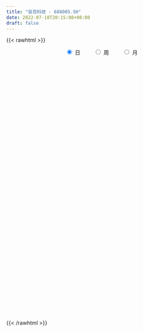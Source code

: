 ```yaml
---
title: "容百科技 - 688005.SH"
date: 2022-07-18T20:15:08+08:00
draft: false
---
```

{{< rawhtml >}}
    <div style="text-align: center">
        <label style="padding: 1rem;"><input style="margin-right: .5rem" type="radio" name="period" value="D" checked onclick="period_change(this)">日</label>
        <label style="padding: 1rem;"><input style="margin-right: .5rem" type="radio" name="period" value="W" onclick="period_change(this)">周</label>
        <label style="padding: 1rem;"><input style="margin-right: .5rem" type="radio" name="period" value="M" onclick="period_change(this)">月</label>
    </div>
    <div id="chart" style="height: 700px;"></div> 
    <script type="text/javascript">
        const D_v = [15739.43,16838.08,18606.35,16235.41,27121.2,44092.83,73889.24,42341.16,50158.06,42809.49,52655.52,38180.97,35547.07,46684.81,46252.32,27975.68,28385.02,48853.86,41912.17,57161.11,25658.42,26165.92,63314.55,44556.92,35508.05,81990.38,43742.93,43364.46,35430.49,31260.93,22491.59,25997.63,32282.91,30504.75,20816.64,25608.16,23365.7,32847.04,38265.57,15812.02,17871.42,21449.77,32710.1,20506.0,20867.39,30990.87,26785.38,19955.23,24991.2,17038.24,25379.66,17734.44,23171.34,18328.5,16002.92,66752.58,45701.11,28360.14,92336.16,86043.28,84493.26,53678.03,64971.19,68543.18,30798.56,42835.22,42227.67,84213.24,221133.97,255067.33,114814.44,143606.06,81894.24,119771.88,77581.92,69685.15,55099.87,52960.9,53563.48,51217.99,53591.82,70702.41,90466.11,87625.96,70659.65,45955.52,89492.67,98628.45,125304.65,134295.77,71877.06,40450.06,45863.5,50514.99,58265.29,55781.79,67227.33,54522.59,49347.94,33850.43,41705.49,38995.11,80285.82,63898.38,31011.58,33352.36,37068.23,18676.66,44599.4,68461.39,118993.83,132863.49,90277.41,106043.4,89115.64,56691.36,59062.84,167010.29,178764.72,132788.44,143396.75,132012.01,123593.8,160159.58,111546.3,135578.04,110056.49,89002.25,114733.2,122769.66,114618.67,135813.66,119073.09,106321.08,105138.99,76820.87,89578.36,97758.54,143776.99,163027.04,212161.41,126500.15,107354.92,112544.11,71596.61,82763.53,57976.39,54005.24,83973.16,97453.83,77160.07,62892.71,58771.06,47667.8,51926.74,78820.92,88024.65,52859.0,44785.11,58102.48,45183.07,25320.3,48783.5,47951.99,29956.61,31211.5,39497.08,34992.63,76627.58,100389.78,62086.88,54498.39,71445.53,49497.22,46292.11,46516.72,44861.12,46842.0,32699.81,39319.82,40230.51,52723.59,80238.36,52071.25,46058.54,33788.59,52804.04,45428.8,44865.84,41734.03,25403.14,28964.36,54932.94,33456.19,50656.71,37308.39,45464.74,71589.45,59698.15,42716.52,38887.36,35185.03,69580.07,43530.36,58318.44,29395.96,80128.29,61813.66,37910.71,51088.49,37851.64,26650.16,26469.86,60697.76,65782.37,32969.53,62649.2,61848.87,38155.38,59833.48,35577.66,36905.8,49181.04,89055.05,170876.12,94198.58,73809.68,92777.24,110776.14,124776.03,102895.44,64523.72,98419.2,100200.96,82163.05,139927.32,113173.33,112113.01,88268.09,99020.29,92512.28,75780.25,72505.44,92073.03,72929.5,97690.33,64200.23,72475.4,83959.96,109934.33,121529.95,132117.86,89989.35,101771.41,75245.81,126347.02,88583.15,84451.1,85221.15,74627.87,113892.71,120500.06,70457.19,116879.12,126728.85,129677.89,97647.38,117465.31,101859.9,64796.09,120566.63,96358.88,93324.76,77135.67,88087.43,79326.55,79962.55,64502.0,75589.76,59220.17,101682.69,92669.49,63837.33,69478.72,83695.45,66518.47,88103.45,56454.21,101844.98,60473.33,93185.6,112268.02,101720.62,102587.29,114948.09,65578.29,81286.26,60474.3,58922.35,79924.72,64951.22,113084.64,130825.24,89266.34,65821.06,78603.69,63054.02,56193.67,53971.75,46429.72,62056.52,39392.77,49265.96,67405.74,61747.28,57080.92,51132.64,60117.94,71014.82,47420.64,82625.12,96364.09,95308.71,80844.62,89120.19,98660.55,82158.22,120097.78,76701.92,109397.94,121841.81,106930.49,70215.21,97090.76,53353.13,59439.85,73644.42,57416.94,46733.48,69184.89,88365.41,132571.89,81899.94,69810.8,57278.07,65903.6,109276.99,59682.56,54792.49,40670.12,39707.36,54660.0,71458.7,52852.04,62251.3,77455.22,61871.78,52998.73,61186.32,43213.34,67540.68,55050.42,53617.06,37481.98,41133.51,108585.01,78660.85,47450.02,36372.6,40227.29,95998.73,143754.41,93154.09,96606.38,89728.48,155372.85,75865.08,121814.93,89631.54,121527.36,85249.76,62380.04,81311.22,55544.12,52943.77,78108.1,56255.61,52639.35,64476.13,85310.93,86355.81,86381.69,55282.82,75797.07,56571.47,51676.87,101568.16,56064.14,57968.14,46384.53,45853.11,40211.51,81793.79,74257.32,69788.81,88231.88,61973.43,39880.97,71154.31,51733.9,70951.98,270282.54,172076.84,146381.09,77250.07,57859.11,109519.15,108511.8,89551.71,65630.52,66265.0,45573.05,44232.0,47125.8,76132.12,38641.97,41649.65,84241.63,80292.78,50662.75,60707.55,51889.04,100227.36,105840.24,70397.42,74131.14,63845.73,65305.33,59286.47,38280.7,45961.41,42498.49,43865.33,65681.65,60589.66,106242.46,66353.51,78154.14,88747.35,60713.06,45895.71,73617.62,90005.71,68538.22,67436.22,81116.5,88937.99,55489.76,64318.56,69985.04,53747.64,65725.41,54248.91,49497.44,55781.78,73359.61,88916.67,80493.42,139008.61,129386.06,84209.87,79855.99,66300.59,126437.37,98970.7,69286.97,88593.01,110267.27,181674.9,99247.11,123616.39,82716.88,92636.32,95873.0,94329.35,58195.76,92356.11,66528.09,52277.69,68253.12,106405.53,66246.03,89096.14,51975.68,88705.61,60079.93,90088.58,90445.72,82305.87,112360.64]
const D_histogram = [0.0,0.0,0.0204216524,0.0301899368,0.0831159722,0.2399006214,0.5812896495,0.7779333029,0.9260169213,0.8187251557,0.729987817,0.5524833863,0.2935639545,-0.1426034372,-0.5671212231,-0.784654002,-0.8350100631,-0.9043135959,-1.007240513,-1.183539216,-1.2771002135,-1.2561042375,-1.0817718181,-0.9545741039,-0.7988704462,-0.4899660572,-0.3056078422,-0.1004287245,0.0434559368,0.0819302764,0.1229694512,0.0776689319,0.1412705827,0.1520494146,0.1479536306,0.1727028154,0.1844843245,0.1258349052,0.1445292955,0.1357252183,0.1213249928,0.0892175067,0.0155824037,0.0065351759,0.0148172171,0.0705072236,0.1375153227,0.1682243309,0.1582341219,0.1675698524,0.1230533703,0.0870416569,0.004443138,-0.0660210188,-0.0816392585,0.0727789371,0.1685204884,0.1991072741,0.3112435439,0.4315296266,0.4864552282,0.475366297,0.5085524258,0.3949210231,0.2843067832,0.0933040314,0.046786564,0.0969906201,0.5042698556,0.8939627256,1.0899846001,1.2999141408,1.2895275894,1.1003659675,0.9271751875,0.8137181837,0.5516174907,0.3753964192,0.1733168499,0.034151073,-0.0845293372,-0.0888675146,-0.1053475504,-0.2757526522,-0.4756376928,-0.5688423677,-0.5290108022,-0.3517938215,-0.3566924137,-0.3074654731,-0.3768031652,-0.454696308,-0.4173222378,-0.3629539745,-0.3771762822,-0.4953259236,-0.6572527709,-0.7453725785,-0.7209247188,-0.6957595202,-0.6086131747,-0.531748168,-0.3511874693,-0.1998128523,-0.1010148183,0.0122107934,0.0398094741,0.0517683026,0.0346723602,0.1654703717,0.401515136,0.5428187315,0.6843807367,0.8356310741,0.8746304771,0.9158164927,0.9062634169,1.2366766252,1.7376984894,1.995064921,1.8168308129,1.5552061754,1.1557576404,1.0698589329,0.9553608268,0.5236279881,0.3337793107,0.1636933334,0.3476655365,0.1693972232,-0.2320628122,-0.5201828588,-0.945612442,-1.165890184,-1.0851102973,-1.0969161183,-1.2523404455,-0.9934695915,-0.6266315242,0.2419053227,1.1280123386,1.4228106884,1.7903314179,1.8999270106,1.7005766472,1.7436521384,1.2980956562,0.8334301385,0.5738903007,0.8228065037,0.7787940049,0.4285435584,-0.227093142,-0.5280733924,-0.7403900693,-0.8256043954,-1.125385832,-1.2580233288,-1.4522146281,-1.672773292,-1.8932075174,-1.9572943577,-1.7751662177,-1.5176071065,-1.4768063666,-1.2145359122,-1.1888318693,-1.177938366,-1.4269320664,-1.3004846132,-1.2238183327,-0.9938741688,-0.6170204292,-0.5487034013,-0.5395320918,-0.4045863791,-0.3494838666,-0.5003181155,-0.485279096,-0.5471984116,-0.5386270139,-0.450633551,0.0192353575,0.2449322485,0.3741202721,0.4154099861,0.4782675439,0.5828052513,0.4935079015,0.3022292192,0.1106139308,-0.0324908823,-0.33034377,-0.4241961115,-0.266235461,-0.1157466892,0.1270947626,0.5181858756,0.7845940833,0.8543532158,0.879491701,0.9135456167,0.9703800629,0.9303645342,1.0236282068,0.9589957829,1.2024798796,1.287899997,1.1526018079,0.8878944386,0.5520140791,0.3186993307,0.1547933183,0.4217076988,0.7088497023,0.7609819749,0.9274670674,0.9722664648,0.9202767596,0.9358847371,0.8313662063,0.6621588327,0.4533849156,1.242508698,2.7469134187,3.3573102444,3.4091917234,3.3928015531,3.8998289757,3.5137244969,2.9559400311,2.3066709071,1.8139105876,0.9431662179,0.0742870117,-1.3236797052,-1.831440499,-1.4045538452,-1.3159595928,-0.8705154683,-0.5935522203,-0.6919025758,-0.6766968747,-0.4427905895,-0.0320054286,-0.144466678,-0.176612685,0.234871308,0.38985216,-0.4411790121,0.4824145209,1.0675846423,1.2192665912,1.8141230157,1.8926424829,0.7960707742,0.0314307011,-1.2018213589,-2.0902339377,-2.2510463329,-2.237728171,-2.042581374,-2.0983358198,-2.5863572827,-3.2902250789,-3.0326308974,-2.4738401151,-2.6676174984,-2.2376951626,-2.2128625038,-1.0565379928,-0.4151734051,0.0966636815,-0.0913259656,-0.6747053881,-0.5605571891,-0.0751833617,0.1389622791,-0.3172785491,-0.850614446,-1.568300893,-1.4892267977,-1.664558009,-1.5121952794,-0.7607586211,-0.4239019152,-0.5735484326,-0.6552131109,-0.9967330451,-1.2499304809,-1.7271229969,-2.2040786952,-2.7376516364,-2.2935377685,-1.3982722396,-1.0151118461,-0.4122967275,0.1367123474,0.4850591247,1.0571342967,1.1537460961,0.4117750011,-0.1286160045,0.0271346051,-0.1171728011,-0.0154168709,-0.2057123414,-0.46586907,-0.8010625444,-0.7822607882,-0.9370920604,-0.9543754613,-1.0757328035,-0.6536220709,-0.1023288977,0.3289591634,0.7605891268,1.0787283661,1.4712473661,1.4748324626,0.950932401,0.4995117707,0.0535042604,0.1351167533,0.351392031,0.6922634167,0.7656741174,1.1112994992,1.2418556025,1.7423064122,2.2376252998,2.601659314,2.4537895518,1.9323441234,1.4236795328,1.1672550252,0.4594038087,-0.3319600477,-0.6790450374,-0.9640475471,-0.7130915671,0.2292141305,0.9722695198,1.0904214829,0.831829608,1.0316109027,1.6322264786,1.6345583911,1.4067451187,1.1436111268,0.8893096656,0.2593696171,-0.571667548,-0.8776133964,-1.1937826522,-1.4185690281,-1.5244746118,-1.5468416862,-1.7450848304,-1.8356157056,-2.0322236183,-2.1923118266,-2.2095458827,-2.0317467284,-2.0439954395,-2.478939187,-2.3603068425,-2.0078621031,-1.7971836505,-1.55275967,-0.7182706678,0.2084642709,0.6927701831,1.312506777,1.1915869356,1.7077247573,1.6113314399,2.1292279267,2.3351673743,2.6957735787,2.5756131548,2.2764379248,1.6923977847,1.0599534853,0.589367013,0.5249914223,0.2821625885,0.2918426066,0.2339794935,0.1643614199,0.1512772269,-0.0813021766,-0.3427147526,-0.7723641798,-1.309343141,-1.3738338119,-0.6117230034,-0.0452621521,0.4564076435,0.7490920185,0.651869104,0.4408678495,1.0224890849,1.3029169466,1.5606874053,1.775061411,1.7108264409,1.411444142,0.8163326884,0.1226359657,-0.9432967921,-3.0243524202,-3.7334881794,-3.1324437116,-2.6146175153,-2.5160287199,-1.8768172438,-0.7971586099,-0.0035672616,0.7465425202,1.0244095708,1.1546706892,1.1778496246,1.0125873851,0.3060764186,-0.2566162553,-0.5203947907,0.1055102959,-0.1811734066,-0.2822092879,-0.7574464561,-1.2440282455,-1.976135645,-2.2487215333,-2.4142610111,-2.6714712996,-2.9155127333,-3.1439874417,-2.6166792321,-2.19127668,-2.1750753535,-2.2242595365,-2.2040317977,-2.4803121562,-2.6587348883,-2.1694577798,-1.6448677587,-0.9432057188,-0.5704330602,-0.5133023798,-0.4133278185,-0.0674364933,0.5805381277,0.9186072262,1.248110592,1.4832042381,1.8846499504,2.0408282367,2.2084903498,2.2718865562,2.1765519965,1.6588474816,1.379038394,1.0499023847,0.7423625517,0.6695577662,0.83360105,0.895004157,1.4477729068,2.1262717937,2.3492129403,2.3008487015,2.0108036599,1.9883324338,1.963653356,1.7104085942,1.5255824258,1.7727574714,2.6770323468,3.1719330882,2.8346229191,2.5689378453,2.5942584013,2.8885474291,2.7205894704,2.6133141837,1.7989887594,1.3516415874,1.0244912537,0.9342733345,1.2287326867,1.2623258324,1.4494160151,1.2007664712,0.2757630771,-0.6219764852,-1.2639723663,-1.1596676434,-0.895469302,-0.3073743168]
const D_fast = [0.0,0.0,0.0255270655,0.0428428341,0.1165478626,0.3333076671,0.8200191075,1.2111460867,1.5907339354,1.6881234587,1.7818830743,1.7424994902,1.5569710469,1.085152796,0.5188547043,0.1051584249,-0.153950152,-0.4493320838,-0.8040691291,-1.2762526361,-1.689088687,-1.9821187703,-2.0782293055,-2.1896751173,-2.2336890711,-2.0472761965,-1.939319942,-1.7592480054,-1.6044993599,-1.5455424512,-1.4737609136,-1.4996441999,-1.4007249034,-1.3519337179,-1.3190410942,-1.2511162056,-1.1932136154,-1.2204043083,-1.1655775941,-1.1404503669,-1.1245193441,-1.1343224535,-1.2040619556,-1.2114753895,-1.199489044,-1.1261722315,-1.0247853017,-0.9520202108,-0.9224518894,-0.8712236957,-0.8849768353,-0.8992281345,-0.9807158688,-1.0676852804,-1.1037133347,-0.9311004048,-0.7932287314,-0.7128651271,-0.5229179713,-0.2947494821,-0.1182100733,-0.0104574303,0.1498668049,0.134965658,0.0954281138,-0.0722486301,-0.1070694564,-0.0326177454,0.5007289541,1.1139125055,1.58243053,2.1173386059,2.4293339519,2.5152638218,2.5738668387,2.6638393809,2.5396430605,2.4572710938,2.298520737,2.1678927283,2.0280799838,2.0015249278,1.9587080043,1.7193647395,1.4005702757,1.1651550089,1.0727338739,1.1620023991,1.0679307035,1.0402912759,0.8767527924,0.6851855727,0.6182290835,0.5818588531,0.4733424748,0.2313613525,-0.0948786875,-0.3693416398,-0.5251249598,-0.6738996411,-0.7389065893,-0.7949786246,-0.7022147933,-0.6007933894,-0.5272490599,-0.4109707498,-0.3734197006,-0.3485187965,-0.3569466489,-0.1847810444,0.1516425038,0.4286507823,0.7413079716,1.1014660775,1.3591230998,1.6292632386,1.846276017,2.4858583817,3.4213048682,4.17743753,4.4534111251,4.5805880316,4.4700789066,4.6516449323,4.7759870329,4.4751611912,4.3687573415,4.2395946975,4.5104832848,4.3745642772,3.9150885388,3.4969227775,2.8350900838,2.3233397958,2.1328421081,1.8468072576,1.378297819,1.3888012752,1.5989814614,2.527994639,3.6961047396,4.3466057615,5.1617093455,5.7462866908,5.9720804891,6.451069015,6.3300364468,6.0737284637,5.9576612011,6.41227903,6.5629650324,6.3198504756,5.6074404897,5.1744418912,4.777027697,4.4854122719,3.9042843774,3.4571410484,2.899896092,2.2611441052,1.5674080004,1.0139975707,0.7523341563,0.6304914908,0.302090639,0.2607271154,-0.010776809,-0.2943678972,-0.9000946142,-1.0987683143,-1.328056617,-1.3465809953,-1.123982363,-1.1928411854,-1.3185528988,-1.2847537809,-1.3170222351,-1.5929360128,-1.6992167673,-1.8979356858,-2.0240210416,-2.0486859665,-1.5740082186,-1.2870782655,-1.0643601739,-0.9192179633,-0.7367935196,-0.4865544994,-0.4524748738,-0.5681962513,-0.7321580569,-0.8833855907,-1.2638244209,-1.4637257902,-1.372324005,-1.2507719054,-0.976156763,-0.4555191811,0.0070375474,0.2903849838,0.5353963943,0.7978367142,1.0972661761,1.289841781,1.6390125053,1.8141290271,2.3582330937,2.7656282104,2.9184804732,2.8757467136,2.6778698738,2.5242299581,2.3990222753,2.7713635805,3.2357180096,3.4780957759,3.8764476352,4.1643136488,4.3423931336,4.5919722953,4.6952953161,4.6916276507,4.5961999624,5.6959509194,7.8870839948,9.3368083816,10.2409877914,11.0727980094,12.5547826758,13.0471093213,13.2283098633,13.1557084661,13.1164257935,12.4814729782,11.631165525,9.9022788818,8.9366579633,9.0124061557,8.7720105099,8.9998257673,9.1284009602,8.8570749608,8.7031064432,8.8263150811,9.2290988848,9.0805209659,9.0042217876,9.4744236077,9.7268674997,8.7855415746,9.8297387378,10.6818050197,11.1383036164,12.1866907948,12.7383708828,11.8408168676,11.0840344698,9.5503270701,8.1393560069,7.4157820285,6.8696681476,6.5541696011,5.9738312003,4.8392204168,3.3127963508,2.812232808,2.7525635615,1.8918818036,1.7623803488,1.2339973816,2.1261873945,2.6637586308,3.1997616378,2.9889404993,2.2368847298,2.2108936315,2.6774716184,2.9263578291,2.3907973636,1.6448078552,0.535046185,0.2418135808,-0.3496571327,-0.575343223,-0.01409622,0.2167850071,-0.0762486185,-0.3217165745,-0.9124197699,-1.478099826,-2.3870730912,-3.4150484633,-4.6330343136,-4.7623048879,-4.2166074189,-4.0872249868,-3.5874840502,-3.0042968884,-2.5346853299,-1.6983265837,-1.3132782603,-1.952305605,-2.5248506118,-2.3623163509,-2.5359169573,-2.4380152449,-2.6797388007,-3.0563627968,-3.5918219073,-3.7685853481,-4.1576896354,-4.4135669017,-4.8038574447,-4.5451522298,-4.0194412811,-3.5059134291,-2.8841361841,-2.2963148533,-1.5359840117,-1.1636907995,-1.4498577609,-1.7764004485,-2.2090318938,-2.0936402125,-1.789516927,-1.2755796871,-1.0107504571,-0.3873002005,0.0537198034,0.9897472161,2.0444724288,3.0589212714,3.5244988971,3.4861394996,3.3333947922,3.3687840409,2.7757837766,1.9014299083,1.3845836592,0.8585692628,0.9312523509,1.9308615812,2.9169843505,3.3077416842,3.2571072114,3.7147912317,4.7234634273,5.1344349375,5.2583079448,5.2810767346,5.2491026898,4.6840050457,3.7100509935,3.184701796,2.5700868772,1.9906582442,1.5036340076,1.0945565116,0.4600421599,-0.0893926417,-0.794056459,-1.502222624,-2.0718431508,-2.4019806785,-2.9252282495,-3.9799067938,-4.4513511599,-4.6008719463,-4.8394894063,-4.9832553433,-4.328334008,-3.3494830016,-2.6919845436,-1.7441212555,-1.567144363,-0.6240753519,-0.3176358094,0.7325676591,1.5222989503,2.5568485494,3.0805914142,3.3505256654,3.1895849714,2.8221290434,2.4988843244,2.5657565893,2.3934684026,2.4761090723,2.4767408326,2.448213114,2.4729482277,2.22004328,1.8729520159,1.2502115437,0.3858967973,-0.0220523266,0.5871277311,1.1422730443,1.7580447508,2.2380021305,2.303746492,2.2029621998,3.0402057065,3.6463628048,4.2943051149,4.9524444733,5.3159161134,5.36939485,4.9783665685,4.3153288372,3.0135718814,0.1764281482,-1.4660796558,-1.6481461159,-1.7839742984,-2.314392683,-2.1443855179,-1.2640165364,-0.4713170035,0.4654284083,0.9993978517,1.4183266423,1.7359679838,1.8238525906,1.1938607287,0.5670139911,0.173136758,0.8254194186,0.4934423644,0.3218541611,-0.3427446211,-1.1403334719,-2.3664747826,-3.2012410542,-3.9703457849,-4.8954238983,-5.8683435153,-6.8828150841,-7.0096766825,-7.1320933004,-7.6596608123,-8.2649098794,-8.79569009,-9.6920484876,-10.5351549417,-10.5882422782,-10.4748691968,-10.0090085866,-9.778844193,-9.8500391075,-9.8533965009,-9.5243642991,-8.7312551461,-8.1635342411,-7.5220032273,-6.9161085216,-6.0435003217,-5.3771149763,-4.6573302757,-4.0259624302,-3.5771589909,-3.6801516353,-3.6152011244,-3.6818615376,-3.8038107326,-3.7092260765,-3.3367825303,-3.051628384,-2.1369164075,-0.9268495722,-0.1166051905,0.410242746,0.6228986195,1.0975105018,1.5637447629,1.7381021497,1.9346715878,2.6250360012,4.1985689633,5.4864529767,5.8577985374,6.2343479249,6.9082330813,7.9246589664,8.4368483753,8.9829016344,8.6183234,8.5088866249,8.4378591045,8.581209519,9.1828520429,9.5320266467,10.0814708331,10.133012907,9.2769502822,8.2237165986,7.265727626,7.080115438,7.1204464539,7.63169786]
const D_slow = [0.0,0.0,0.0051054131,0.0126528973,0.0334318904,0.0934070457,0.2387294581,0.4332127838,0.6647170141,0.869398303,1.0518952573,1.1900161039,1.2634070925,1.2277562332,1.0859759274,0.8898124269,0.6810599111,0.4549815121,0.2031713839,-0.0927134201,-0.4119884735,-0.7260145329,-0.9964574874,-1.2351010134,-1.4348186249,-1.5573101392,-1.6337120998,-1.6588192809,-1.6479552967,-1.6274727276,-1.5967303648,-1.5773131318,-1.5419954861,-1.5039831325,-1.4669947248,-1.423819021,-1.3776979399,-1.3462392136,-1.3101068897,-1.2761755851,-1.2458443369,-1.2235399602,-1.2196443593,-1.2180105653,-1.2143062611,-1.1966794552,-1.1623006245,-1.1202445417,-1.0806860113,-1.0387935482,-1.0080302056,-0.9862697914,-0.9851590069,-1.0016642616,-1.0220740762,-1.0038793419,-0.9617492198,-0.9119724013,-0.8341615153,-0.7262791087,-0.6046653016,-0.4858237273,-0.3586856209,-0.2599553651,-0.1888786693,-0.1655526615,-0.1538560205,-0.1296083654,-0.0035409015,0.2199497799,0.4924459299,0.8174244651,1.1398063625,1.4148978543,1.6466916512,1.8501211971,1.9880255698,2.0818746746,2.1252038871,2.1337416553,2.112609321,2.0903924424,2.0640555548,1.9951173917,1.8762079685,1.7339973766,1.6017446761,1.5137962207,1.4246231172,1.347756749,1.2535559577,1.1398818807,1.0355513212,0.9448128276,0.850518757,0.7266872761,0.5623740834,0.3760309388,0.1957997591,0.021859879,-0.1302934146,-0.2632304566,-0.351027324,-0.4009805371,-0.4262342416,-0.4231815433,-0.4132291747,-0.4002870991,-0.391619009,-0.3502514161,-0.2498726321,-0.1141679492,0.0569272349,0.2658350035,0.4844926227,0.7134467459,0.9400126001,1.2491817564,1.6836063788,2.182372609,2.6365803122,3.0253818561,3.3143212662,3.5817859994,3.8206262061,3.9515332031,4.0349780308,4.0759013642,4.1628177483,4.2051670541,4.147151351,4.0171056363,3.7807025258,3.4892299798,3.2179524055,2.9437233759,2.6306382645,2.3822708667,2.2256129856,2.2860893163,2.5680924009,2.923795073,3.3713779275,3.8463596802,4.271503842,4.7074168766,5.0319407906,5.2402983252,5.3837709004,5.5894725263,5.7841710276,5.8913069172,5.8345336317,5.7025152836,5.5174177662,5.3110166674,5.0296702094,4.7151643772,4.3521107202,3.9339173972,3.4606155178,2.9712919284,2.527500374,2.1480985973,1.7788970057,1.4752630276,1.1780550603,0.8835704688,0.5268374522,0.2017162989,-0.1042382843,-0.3527068265,-0.5069619338,-0.6441377841,-0.7790208071,-0.8801674018,-0.9675383685,-1.0926178974,-1.2139376713,-1.3507372742,-1.4853940277,-1.5980524155,-1.5932435761,-1.532010514,-1.438480446,-1.3346279494,-1.2150610635,-1.0693597507,-0.9459827753,-0.8704254705,-0.8427719878,-0.8508947084,-0.9334806509,-1.0395296787,-1.106088544,-1.1350252163,-1.1032515256,-0.9737050567,-0.7775565359,-0.5639682319,-0.3440953067,-0.1157089025,0.1268861132,0.3594772468,0.6153842985,0.8551332442,1.1557532141,1.4777282134,1.7658786653,1.987852275,2.1258557948,2.2055306274,2.244228957,2.3496558817,2.5268683073,2.717113801,2.9489805679,3.1920471841,3.422116374,3.6560875582,3.8639291098,4.029468818,4.1428150469,4.4534422214,5.1401705761,5.9794981372,6.831796068,7.6799964563,8.6549537002,9.5333848244,10.2723698322,10.849037559,11.3025152059,11.5383067603,11.5568785133,11.225958587,10.7680984622,10.4169600009,10.0879701027,9.8703412356,9.7219531805,9.5489775366,9.3798033179,9.2691056706,9.2611043134,9.2249876439,9.1808344726,9.2395522997,9.3370153397,9.2267205866,9.3473242169,9.6142203774,9.9190370252,10.3725677792,10.8457283999,11.0447460934,11.0526037687,10.752148429,10.2295899446,9.6668283613,9.1073963186,8.5967509751,8.0721670202,7.4255776995,6.6030214297,5.8448637054,5.2264036766,4.559499302,4.0000755114,3.4468598854,3.1827253872,3.0789320359,3.1030979563,3.0802664649,2.9115901179,2.7714508206,2.7526549802,2.78739555,2.7080759127,2.4954223012,2.1033470779,1.7310403785,1.3149008763,0.9368520564,0.7466624011,0.6406869223,0.4972998142,0.3334965364,0.0843132752,-0.2281693451,-0.6599500943,-1.2109697681,-1.8953826772,-2.4687671193,-2.8183351792,-3.0721131408,-3.1751873226,-3.1410092358,-3.0197444546,-2.7554608804,-2.4670243564,-2.3640806061,-2.3962346073,-2.389450956,-2.4187441562,-2.422598374,-2.4740264593,-2.5904937268,-2.7907593629,-2.9863245599,-3.220597575,-3.4591914404,-3.7281246412,-3.891530159,-3.9171123834,-3.8348725925,-3.6447253108,-3.3750432193,-3.0072313778,-2.6385232621,-2.4007901619,-2.2759122192,-2.2625361541,-2.2287569658,-2.140908958,-1.9678431039,-1.7764245745,-1.4985996997,-1.1881357991,-0.752559196,-0.1931528711,0.4572619574,1.0707093453,1.5537953762,1.9097152594,2.2015290157,2.3163799679,2.233389956,2.0636286966,1.8226168098,1.6443439181,1.7016474507,1.9447148307,2.2173202014,2.4252776034,2.683180329,3.0912369487,3.4998765465,3.8515628261,4.1374656078,4.3597930242,4.4246354285,4.2817185415,4.0623151924,3.7638695294,3.4092272723,3.0281086194,2.6413981978,2.2051269902,1.7462230638,1.2381671593,0.6900892026,0.1377027319,-0.3702339502,-0.88123281,-1.5009676068,-2.0910443174,-2.5930098432,-3.0423057558,-3.4304956733,-3.6100633402,-3.5579472725,-3.3847547267,-3.0566280325,-2.7587312986,-2.3318001093,-1.9289672493,-1.3966602676,-0.812868424,-0.1389250293,0.5049782594,1.0740877406,1.4971871867,1.7621755581,1.9095173113,2.0407651669,2.1113058141,2.1842664657,2.2427613391,2.2838516941,2.3216710008,2.3013454566,2.2156667685,2.0225757235,1.6952399383,1.3517814853,1.1988507345,1.1875351964,1.3016371073,1.4889101119,1.6518773879,1.7620943503,2.0177166215,2.3434458582,2.7336177095,3.1773830623,3.6050896725,3.957950708,4.1620338801,4.1926928715,3.9568686735,3.2007805685,2.2674085236,1.4842975957,0.8306432169,0.2016360369,-0.2675682741,-0.4668579265,-0.4677497419,-0.2811141119,-0.0250117192,0.2636559531,0.5581183593,0.8112652055,0.8877843102,0.8236302464,0.6935315487,0.7199091227,0.674615771,0.604063449,0.414701835,0.1036947736,-0.3903391376,-0.9525195209,-1.5560847737,-2.2239525986,-2.952830782,-3.7388276424,-4.3929974504,-4.9408166204,-5.4845854588,-6.0406503429,-6.5916582923,-7.2117363314,-7.8764200534,-8.4187844984,-8.8300014381,-9.0658028678,-9.2084111328,-9.3367367278,-9.4400686824,-9.4569278057,-9.3117932738,-9.0821414673,-8.7701138193,-8.3993127597,-7.9281502721,-7.417943213,-6.8658206255,-6.2978489865,-5.7537109873,-5.3389991169,-4.9942395184,-4.7317639223,-4.5461732843,-4.3787838428,-4.1703835803,-3.946632541,-3.5846893143,-3.0531213659,-2.4658181308,-1.8906059555,-1.3879050405,-0.890821932,-0.399908593,0.0276935555,0.409089162,0.8522785298,1.5215366165,2.3145198885,3.0231756183,3.6654100796,4.31397468,5.0361115372,5.7162589048,6.3695874508,6.8193346406,7.1572450375,7.4133678509,7.6469361845,7.9541193562,8.2697008143,8.6320548181,8.9322464359,9.0011872051,8.8456930838,8.5296999923,8.2397830814,8.0159157559,7.9390721767]
const D_data = [['2020-06-29', 36.2, 34.96, 34.83, 36.49],['2020-06-30', 34.87, 34.96, 34.81, 35.75],['2020-07-01', 35.06, 35.28, 34.7, 36.2],['2020-07-02', 35.53, 35.25, 34.91, 35.6],['2020-07-03', 35.26, 36.01, 35.26, 36.6],['2020-07-06', 35.8, 38.02, 35.8, 38.38],['2020-07-07', 38.95, 42.04, 38.95, 43.62],['2020-07-08', 42.0, 42.28, 40.89, 42.58],['2020-07-09', 42.65, 43.37, 41.76, 43.65],['2020-07-10', 43.06, 41.09, 41.0, 43.28],['2020-07-13', 40.8, 41.55, 39.26, 41.76],['2020-07-14', 41.56, 40.39, 39.5, 41.66],['2020-07-15', 40.38, 38.7, 38.5, 41.2],['2020-07-16', 38.68, 34.83, 34.58, 39.38],['2020-07-17', 34.56, 32.52, 32.5, 35.48],['2020-07-20', 32.98, 32.97, 31.68, 33.35],['2020-07-21', 32.97, 33.8, 32.72, 33.89],['2020-07-22', 32.11, 32.62, 32.01, 32.98],['2020-07-23', 32.3, 31.01, 30.51, 32.5],['2020-07-24', 29.69, 28.46, 28.03, 30.29],['2020-07-27', 28.46, 27.74, 27.5, 29.0],['2020-07-28', 28.09, 27.88, 27.54, 28.57],['2020-07-29', 27.56, 29.27, 27.56, 29.27],['2020-07-30', 29.5, 28.52, 28.34, 29.77],['2020-07-31', 28.4, 28.75, 28.31, 28.97],['2020-08-03', 28.75, 31.2, 28.75, 31.79],['2020-08-04', 31.0, 30.43, 30.22, 31.17],['2020-08-05', 30.45, 31.35, 30.02, 31.42],['2020-08-06', 31.39, 31.27, 30.4, 31.5],['2020-08-07', 31.0, 30.26, 29.88, 31.0],['2020-08-10', 30.0, 30.36, 29.84, 30.81],['2020-08-11', 30.36, 29.12, 29.03, 30.45],['2020-08-12', 29.55, 30.4, 28.4, 30.43],['2020-08-13', 30.8, 29.84, 29.7, 30.99],['2020-08-14', 29.68, 29.58, 29.03, 29.97],['2020-08-17', 29.59, 29.92, 29.34, 30.1],['2020-08-18', 30.0, 29.8, 29.63, 30.28],['2020-08-19', 29.9, 28.72, 28.51, 29.98],['2020-08-20', 28.6, 29.5, 28.11, 29.75],['2020-08-21', 29.5, 29.11, 29.03, 29.87],['2020-08-24', 29.12, 28.9, 28.6, 29.49],['2020-08-25', 29.35, 28.46, 28.45, 29.35],['2020-08-26', 28.44, 27.52, 27.18, 28.7],['2020-08-27', 27.6, 27.94, 27.31, 28.25],['2020-08-28', 27.98, 27.99, 27.63, 28.18],['2020-08-31', 28.28, 28.62, 28.28, 29.52],['2020-09-01', 28.78, 29.01, 28.23, 29.25],['2020-09-02', 29.02, 28.78, 28.55, 29.19],['2020-09-03', 28.78, 28.3, 28.1, 29.03],['2020-09-04', 27.86, 28.52, 27.59, 28.6],['2020-09-07', 28.55, 27.72, 27.6, 28.55],['2020-09-08', 27.65, 27.55, 27.12, 27.91],['2020-09-09', 27.34, 26.54, 26.54, 27.39],['2020-09-10', 26.9, 26.11, 26.1, 27.09],['2020-09-11', 26.02, 26.36, 25.62, 26.42],['2020-09-14', 27.0, 28.72, 27.0, 29.46],['2020-09-15', 28.9, 28.62, 28.2, 29.45],['2020-09-16', 28.56, 28.16, 28.04, 28.63],['2020-09-17', 28.13, 29.65, 28.0, 30.1],['2020-09-18', 29.87, 30.57, 29.26, 30.65],['2020-09-21', 30.68, 30.5, 30.5, 32.45],['2020-09-22', 30.51, 30.1, 29.85, 30.98],['2020-09-23', 30.42, 31.05, 30.28, 31.42],['2020-09-24', 30.5, 29.31, 28.65, 30.71],['2020-09-25', 29.4, 28.98, 28.76, 29.53],['2020-09-28', 28.98, 27.28, 27.11, 29.32],['2020-09-29', 27.3, 28.48, 27.3, 28.93],['2020-09-30', 28.82, 29.74, 28.45, 30.0],['2020-10-09', 32.6, 35.69, 32.6, 35.69],['2020-10-12', 37.0, 38.21, 35.98, 38.4],['2020-10-13', 38.06, 38.22, 36.71, 39.39],['2020-10-14', 39.31, 40.55, 38.0, 40.8],['2020-10-15', 40.28, 39.51, 38.72, 41.49],['2020-10-16', 39.1, 37.87, 36.74, 39.84],['2020-10-19', 38.72, 38.12, 37.56, 39.67],['2020-10-20', 38.12, 39.04, 37.12, 39.5],['2020-10-21', 38.8, 36.98, 36.91, 38.99],['2020-10-22', 36.72, 37.53, 36.18, 38.63],['2020-10-23', 37.56, 36.7, 36.21, 39.2],['2020-10-26', 36.62, 36.95, 35.63, 37.71],['2020-10-27', 36.89, 36.79, 35.3, 37.2],['2020-10-28', 36.96, 38.12, 36.33, 38.97],['2020-10-29', 38.79, 38.13, 37.66, 40.6],['2020-10-30', 38.85, 35.83, 35.57, 39.15],['2020-11-02', 35.78, 34.43, 33.91, 35.98],['2020-11-03', 34.82, 34.81, 34.1, 35.15],['2020-11-04', 35.33, 36.13, 34.83, 38.35],['2020-11-05', 37.77, 38.31, 37.0, 38.8],['2020-11-06', 39.1, 36.42, 35.13, 39.94],['2020-11-09', 36.3, 37.15, 34.98, 37.88],['2020-11-10', 37.38, 35.52, 35.05, 37.38],['2020-11-11', 35.52, 34.85, 34.7, 36.8],['2020-11-12', 35.75, 35.99, 35.17, 36.59],['2020-11-13', 35.79, 36.28, 35.01, 37.01],['2020-11-16', 36.66, 35.36, 34.8, 37.8],['2020-11-17', 35.35, 33.46, 33.09, 35.35],['2020-11-18', 33.45, 31.78, 31.64, 33.8],['2020-11-19', 32.14, 31.53, 30.58, 32.14],['2020-11-20', 31.6, 32.22, 31.21, 32.35],['2020-11-23', 32.0, 31.81, 31.3, 32.17],['2020-11-24', 31.8, 32.36, 31.78, 32.98],['2020-11-25', 32.61, 32.19, 32.18, 33.55],['2020-11-26', 32.19, 33.79, 31.01, 34.5],['2020-11-27', 33.8, 34.05, 33.36, 36.4],['2020-11-30', 34.55, 33.89, 33.51, 34.88],['2020-12-01', 33.84, 34.55, 33.67, 35.21],['2020-12-02', 34.8, 33.82, 33.33, 34.85],['2020-12-03', 33.81, 33.71, 33.5, 34.31],['2020-12-04', 33.7, 33.31, 32.6, 33.7],['2020-12-07', 33.5, 35.5, 33.5, 35.67],['2020-12-08', 35.73, 38.0, 35.73, 38.12],['2020-12-09', 38.0, 38.19, 37.68, 40.09],['2020-12-10', 38.9, 39.45, 38.2, 39.99],['2020-12-11', 38.7, 41.0, 38.7, 41.44],['2020-12-14', 40.99, 40.85, 39.44, 41.89],['2020-12-15', 40.67, 41.9, 40.1, 42.36],['2020-12-16', 42.15, 42.2, 41.66, 43.28],['2020-12-17', 44.31, 48.35, 43.89, 49.9],['2020-12-18', 50.28, 54.15, 48.45, 56.24],['2020-12-21', 54.0, 54.93, 52.01, 55.7],['2020-12-22', 54.8, 51.56, 50.5, 55.59],['2020-12-23', 52.4, 51.08, 49.7, 53.17],['2020-12-24', 51.2, 49.1, 48.7, 51.47],['2020-12-25', 50.5, 53.1, 50.03, 54.78],['2020-12-28', 52.78, 53.54, 52.0, 55.85],['2020-12-29', 53.54, 49.23, 47.2, 53.54],['2020-12-30', 49.05, 51.49, 49.05, 52.76],['2020-12-31', 51.25, 51.54, 50.51, 54.02],['2021-01-04', 53.23, 56.81, 52.35, 57.2],['2021-01-05', 56.0, 53.09, 51.0, 56.36],['2021-01-06', 52.0, 49.29, 47.0, 53.88],['2021-01-07', 49.76, 49.12, 47.53, 51.98],['2021-01-08', 49.0, 45.43, 44.89, 49.44],['2021-01-11', 46.9, 45.92, 44.84, 49.44],['2021-01-12', 46.5, 48.89, 45.36, 49.78],['2021-01-13', 48.91, 47.48, 47.0, 50.7],['2021-01-14', 46.8, 44.68, 43.13, 47.32],['2021-01-15', 45.0, 49.61, 44.51, 50.5],['2021-01-18', 50.0, 52.34, 50.0, 54.9],['2021-01-19', 58.88, 62.15, 58.88, 62.81],['2021-01-20', 63.55, 68.03, 63.0, 72.0],['2021-01-21', 68.05, 65.24, 63.48, 68.5],['2021-01-22', 65.4, 69.69, 64.0, 72.62],['2021-01-25', 70.37, 69.75, 67.2, 74.5],['2021-01-26', 70.0, 67.66, 66.05, 70.3],['2021-01-27', 68.0, 72.3, 66.8, 73.3],['2021-01-28', 69.83, 67.0, 66.82, 70.65],['2021-01-29', 67.78, 65.88, 64.0, 69.8],['2021-02-01', 66.29, 67.81, 66.0, 73.3],['2021-02-02', 66.0, 75.5, 65.35, 76.8],['2021-02-03', 75.3, 73.84, 73.54, 79.8],['2021-02-04', 74.26, 70.25, 68.38, 75.0],['2021-02-05', 70.3, 64.61, 64.0, 71.5],['2021-02-08', 65.32, 66.98, 64.08, 68.99],['2021-02-09', 67.98, 66.99, 66.8, 71.2],['2021-02-10', 67.42, 67.92, 62.8, 69.77],['2021-02-18', 70.0, 64.14, 61.5, 70.99],['2021-02-19', 64.14, 64.8, 61.8, 65.55],['2021-02-22', 64.2, 62.7, 62.27, 65.3],['2021-02-23', 61.6, 60.58, 59.66, 63.83],['2021-02-24', 61.01, 58.48, 57.88, 61.9],['2021-02-25', 59.1, 58.58, 57.61, 59.45],['2021-02-26', 56.6, 60.88, 56.6, 62.0],['2021-03-01', 62.7, 62.03, 59.7, 62.88],['2021-03-02', 62.2, 59.2, 58.6, 63.0],['2021-03-03', 59.34, 61.95, 58.6, 62.5],['2021-03-04', 60.7, 58.99, 58.28, 61.95],['2021-03-05', 58.55, 58.1, 58.0, 61.6],['2021-03-08', 57.81, 53.25, 52.43, 59.2],['2021-03-09', 57.0, 56.58, 52.0, 59.8],['2021-03-10', 58.95, 55.5, 55.0, 59.4],['2021-03-11', 56.66, 57.33, 54.11, 57.95],['2021-03-12', 58.0, 60.11, 55.38, 60.5],['2021-03-15', 59.35, 56.9, 56.5, 59.35],['2021-03-16', 57.03, 55.83, 53.88, 58.15],['2021-03-17', 55.38, 57.3, 54.34, 57.98],['2021-03-18', 58.0, 56.38, 55.3, 58.0],['2021-03-19', 55.2, 53.05, 53.05, 55.89],['2021-03-22', 53.87, 54.2, 53.67, 56.36],['2021-03-23', 54.25, 52.51, 51.47, 55.0],['2021-03-24', 51.57, 52.61, 50.5, 52.84],['2021-03-25', 51.6, 53.25, 51.12, 55.05],['2021-03-26', 54.05, 59.15, 53.06, 59.93],['2021-03-29', 58.7, 57.86, 56.7, 59.1],['2021-03-30', 57.76, 57.65, 56.31, 58.8],['2021-03-31', 57.84, 57.13, 57.0, 58.99],['2021-04-01', 57.5, 57.86, 57.5, 61.38],['2021-04-02', 58.73, 59.1, 57.9, 60.15],['2021-04-06', 59.3, 57.0, 56.51, 60.99],['2021-04-07', 56.6, 55.15, 54.91, 57.9],['2021-04-08', 54.62, 54.15, 54.1, 55.5],['2021-04-09', 53.95, 53.76, 52.4, 54.7],['2021-04-12', 53.65, 50.35, 50.11, 54.35],['2021-04-13', 50.9, 51.4, 49.7, 52.32],['2021-04-14', 51.8, 54.3, 51.39, 54.9],['2021-04-15', 54.0, 54.73, 53.6, 55.54],['2021-04-16', 55.0, 56.8, 55.0, 57.18],['2021-04-19', 57.85, 60.49, 55.77, 61.2],['2021-04-20', 60.77, 61.11, 59.31, 63.85],['2021-04-21', 59.65, 60.12, 59.1, 61.1],['2021-04-22', 60.01, 60.45, 60.01, 62.86],['2021-04-23', 60.27, 61.41, 59.75, 62.4],['2021-04-26', 61.4, 62.7, 60.99, 65.7],['2021-04-27', 62.42, 62.33, 59.99, 62.8],['2021-04-28', 64.42, 65.0, 61.66, 65.79],['2021-04-29', 64.6, 64.0, 63.36, 66.5],['2021-04-30', 63.97, 69.36, 63.5, 70.11],['2021-05-06', 69.27, 69.46, 68.56, 71.33],['2021-05-07', 69.03, 67.77, 67.6, 69.99],['2021-05-10', 67.77, 66.15, 65.04, 68.97],['2021-05-11', 64.62, 64.5, 63.78, 66.68],['2021-05-12', 63.5, 64.9, 63.5, 67.16],['2021-05-13', 64.5, 65.2, 63.61, 66.18],['2021-05-14', 65.1, 71.44, 65.1, 71.76],['2021-05-17', 72.0, 74.0, 70.57, 75.0],['2021-05-18', 74.5, 72.94, 72.46, 75.38],['2021-05-19', 72.32, 76.05, 72.0, 76.68],['2021-05-20', 75.88, 76.3, 74.7, 79.58],['2021-05-21', 76.58, 76.3, 75.66, 78.5],['2021-05-24', 76.53, 78.3, 74.5, 79.48],['2021-05-25', 78.0, 77.8, 76.8, 79.8],['2021-05-26', 77.8, 77.41, 75.86, 79.05],['2021-05-27', 77.4, 76.92, 75.77, 78.91],['2021-05-28', 83.0, 92.3, 83.0, 92.3],['2021-05-31', 99.0, 109.78, 98.0, 109.78],['2021-06-01', 105.0, 107.56, 104.77, 109.78],['2021-06-02', 110.0, 105.99, 103.85, 112.9],['2021-06-03', 106.39, 109.0, 105.0, 113.5],['2021-06-04', 109.0, 120.99, 109.0, 128.17],['2021-06-07', 120.05, 114.4, 110.5, 121.1],['2021-06-08', 116.3, 113.7, 109.01, 121.0],['2021-06-09', 114.65, 112.9, 111.02, 118.02],['2021-06-10', 113.0, 115.0, 111.0, 118.34],['2021-06-11', 116.5, 109.3, 105.18, 117.35],['2021-06-15', 111.2, 106.66, 105.65, 114.54],['2021-06-16', 105.54, 95.0, 94.72, 107.6],['2021-06-17', 96.1, 101.29, 96.1, 101.49],['2021-06-18', 101.43, 113.0, 101.43, 115.36],['2021-06-21', 111.0, 110.53, 106.89, 113.37],['2021-06-22', 112.5, 117.0, 107.0, 118.6],['2021-06-23', 115.6, 117.66, 113.7, 118.5],['2021-06-24', 116.87, 114.3, 111.3, 118.5],['2021-06-25', 112.29, 116.3, 110.47, 119.8],['2021-06-28', 114.5, 120.6, 114.5, 127.6],['2021-06-29', 124.0, 125.7, 119.85, 125.7],['2021-06-30', 125.7, 121.2, 113.37, 125.86],['2021-07-01', 121.96, 123.0, 117.71, 125.48],['2021-07-02', 120.0, 130.93, 119.02, 135.1],['2021-07-05', 130.93, 130.83, 122.38, 132.75],['2021-07-06', 129.0, 117.94, 115.0, 132.48],['2021-07-07', 124.0, 141.53, 124.0, 141.53],['2021-07-08', 145.0, 143.36, 140.0, 149.69],['2021-07-09', 140.75, 142.24, 135.67, 144.2],['2021-07-12', 144.95, 152.49, 142.6, 161.41],['2021-07-13', 150.0, 150.85, 146.23, 158.49],['2021-07-14', 146.0, 136.0, 134.0, 146.0],['2021-07-15', 136.0, 137.02, 128.88, 137.5],['2021-07-16', 137.0, 126.81, 126.13, 137.0],['2021-07-19', 124.71, 125.55, 123.18, 133.0],['2021-07-20', 123.18, 131.5, 123.12, 132.67],['2021-07-21', 131.8, 132.82, 128.92, 136.8],['2021-07-22', 132.11, 135.21, 126.6, 140.0],['2021-07-23', 140.21, 131.97, 129.0, 141.3],['2021-07-26', 129.04, 124.3, 118.0, 133.3],['2021-07-27', 128.25, 117.0, 116.68, 135.88],['2021-07-28', 122.0, 126.19, 119.91, 133.1],['2021-07-29', 131.0, 130.76, 124.5, 132.85],['2021-07-30', 133.0, 120.95, 120.1, 135.95],['2021-08-02', 122.0, 128.05, 122.0, 130.98],['2021-08-03', 125.6, 122.95, 121.14, 128.57],['2021-08-04', 122.66, 139.5, 122.3, 141.5],['2021-08-05', 140.02, 137.78, 131.93, 142.14],['2021-08-06', 141.02, 139.6, 138.51, 146.78],['2021-08-09', 136.0, 132.15, 127.0, 136.0],['2021-08-10', 130.88, 125.22, 123.51, 132.91],['2021-08-11', 126.73, 132.6, 124.03, 135.11],['2021-08-12', 130.98, 139.02, 130.45, 141.77],['2021-08-13', 138.0, 137.94, 137.0, 146.5],['2021-08-16', 136.0, 129.2, 124.47, 136.0],['2021-08-17', 128.53, 125.45, 123.87, 131.87],['2021-08-18', 125.7, 119.1, 117.33, 128.88],['2021-08-19', 119.45, 126.4, 117.5, 127.88],['2021-08-20', 124.01, 121.9, 120.78, 126.97],['2021-08-23', 121.72, 124.83, 117.5, 125.86],['2021-08-24', 126.0, 134.0, 124.65, 136.0],['2021-08-25', 133.0, 131.38, 125.2, 133.0],['2021-08-26', 134.0, 125.47, 124.42, 140.5],['2021-08-27', 124.01, 125.26, 122.72, 129.36],['2021-08-30', 125.5, 120.22, 119.02, 127.96],['2021-08-31', 119.02, 118.8, 117.01, 122.04],['2021-09-01', 120.02, 112.75, 109.0, 120.56],['2021-09-02', 112.62, 108.45, 106.04, 114.8],['2021-09-03', 107.99, 102.79, 101.0, 107.99],['2021-09-06', 102.81, 112.47, 101.8, 113.51],['2021-09-07', 111.41, 119.9, 109.52, 121.09],['2021-09-08', 120.87, 115.56, 114.8, 120.9],['2021-09-09', 115.99, 119.97, 115.99, 126.04],['2021-09-10', 120.0, 121.86, 118.69, 126.89],['2021-09-13', 125.99, 121.59, 119.54, 125.99],['2021-09-14', 120.06, 127.1, 118.8, 132.0],['2021-09-15', 126.82, 123.47, 120.0, 130.15],['2021-09-16', 122.0, 111.49, 110.98, 123.03],['2021-09-17', 110.5, 110.31, 105.7, 112.1],['2021-09-22', 109.43, 117.61, 106.41, 121.0],['2021-09-23', 118.62, 113.5, 112.88, 120.8],['2021-09-24', 114.0, 116.07, 111.5, 122.46],['2021-09-27', 116.56, 111.73, 109.0, 118.39],['2021-09-28', 111.35, 109.0, 108.68, 115.93],['2021-09-29', 108.0, 105.55, 104.58, 111.27],['2021-09-30', 107.1, 108.08, 106.11, 110.28],['2021-10-08', 111.79, 104.4, 102.7, 111.79],['2021-10-11', 105.96, 104.42, 103.66, 109.19],['2021-10-12', 104.98, 101.41, 99.5, 104.98],['2021-10-13', 104.42, 107.8, 103.21, 108.6],['2021-10-14', 107.8, 111.2, 107.8, 115.91],['2021-10-15', 110.31, 111.9, 108.0, 114.34],['2021-10-18', 111.63, 114.15, 110.11, 115.62],['2021-10-19', 118.56, 115.0, 113.5, 120.49],['2021-10-20', 114.1, 118.43, 113.5, 120.88],['2021-10-21', 117.0, 115.41, 114.5, 118.8],['2021-10-22', 115.04, 108.0, 107.76, 116.29],['2021-10-25', 110.0, 106.51, 101.74, 110.0],['2021-10-26', 109.0, 104.04, 102.6, 111.8],['2021-10-27', 105.0, 109.42, 102.2, 112.79],['2021-10-28', 113.33, 111.8, 110.8, 117.95],['2021-10-29', 111.83, 115.0, 109.39, 116.41],['2021-11-01', 116.0, 113.09, 111.11, 119.99],['2021-11-02', 114.34, 118.16, 112.5, 122.2],['2021-11-03', 118.19, 117.51, 115.68, 124.8],['2021-11-04', 118.66, 124.92, 118.55, 127.96],['2021-11-05', 127.5, 129.09, 124.0, 134.56],['2021-11-08', 132.78, 131.74, 130.0, 137.6],['2021-11-09', 133.32, 128.05, 125.5, 134.28],['2021-11-10', 128.3, 123.5, 119.0, 128.3],['2021-11-11', 123.31, 122.46, 119.88, 125.8],['2021-11-12', 123.0, 124.88, 120.0, 125.24],['2021-11-15', 124.0, 117.58, 116.5, 125.58],['2021-11-16', 115.01, 112.84, 112.0, 118.0],['2021-11-17', 113.8, 115.22, 112.5, 116.5],['2021-11-18', 115.23, 113.9, 110.5, 115.68],['2021-11-19', 117.9, 120.1, 117.16, 125.0],['2021-11-22', 125.0, 132.05, 124.0, 138.77],['2021-11-23', 133.93, 134.87, 131.0, 137.9],['2021-11-24', 135.0, 130.5, 130.0, 137.98],['2021-11-25', 130.81, 126.5, 125.37, 132.4],['2021-11-26', 127.5, 133.2, 126.71, 135.3],['2021-11-29', 132.0, 141.88, 130.5, 142.8],['2021-11-30', 142.85, 137.8, 136.16, 142.85],['2021-12-01', 138.01, 136.05, 134.89, 141.98],['2021-12-02', 136.0, 135.87, 133.73, 139.98],['2021-12-03', 135.87, 136.0, 133.5, 136.9],['2021-12-06', 135.1, 129.98, 129.0, 136.0],['2021-12-07', 129.9, 123.99, 121.63, 132.57],['2021-12-08', 125.03, 127.5, 125.01, 129.0],['2021-12-09', 126.57, 125.41, 122.6, 127.51],['2021-12-10', 127.51, 124.55, 124.3, 129.0],['2021-12-13', 127.49, 124.42, 121.5, 127.49],['2021-12-14', 124.32, 124.29, 123.27, 127.2],['2021-12-15', 123.62, 120.51, 119.7, 127.65],['2021-12-16', 120.06, 119.92, 118.08, 121.89],['2021-12-17', 119.88, 116.47, 115.69, 121.69],['2021-12-20', 116.3, 114.4, 113.04, 119.23],['2021-12-21', 115.04, 114.0, 110.65, 116.3],['2021-12-22', 115.47, 115.16, 113.7, 116.3],['2021-12-23', 116.0, 111.5, 111.0, 116.06],['2021-12-24', 111.98, 103.0, 101.51, 112.7],['2021-12-27', 103.43, 106.88, 103.43, 107.07],['2021-12-28', 105.79, 109.0, 105.69, 109.7],['2021-12-29', 109.8, 106.82, 105.53, 109.93],['2021-12-30', 107.79, 106.67, 105.17, 109.57],['2021-12-31', 108.0, 115.58, 107.8, 116.6],['2022-01-04', 126.0, 120.8, 117.8, 129.37],['2022-01-05', 122.49, 118.95, 116.62, 124.0],['2022-01-06', 118.79, 123.99, 116.2, 126.75],['2022-01-07', 122.25, 116.65, 113.57, 123.65],['2022-01-10', 121.0, 126.51, 119.0, 128.08],['2022-01-11', 128.0, 121.0, 119.0, 128.0],['2022-01-12', 124.1, 131.11, 124.1, 131.62],['2022-01-13', 130.0, 130.8, 124.8, 133.62],['2022-01-14', 128.8, 136.23, 128.0, 140.18],['2022-01-17', 138.28, 133.0, 133.0, 139.97],['2022-01-18', 133.0, 131.68, 130.1, 134.88],['2022-01-19', 132.3, 127.49, 123.8, 132.88],['2022-01-20', 127.9, 124.92, 123.26, 129.19],['2022-01-21', 122.51, 124.88, 120.0, 127.87],['2022-01-24', 125.0, 129.25, 123.5, 133.19],['2022-01-25', 128.51, 126.8, 126.8, 132.63],['2022-01-26', 128.83, 129.87, 128.16, 133.0],['2022-01-27', 129.5, 129.42, 127.42, 132.6],['2022-01-28', 129.88, 129.41, 126.24, 134.45],['2022-02-07', 135.0, 130.35, 129.06, 138.88],['2022-02-08', 131.9, 127.29, 121.02, 131.9],['2022-02-09', 125.3, 125.74, 123.3, 127.88],['2022-02-10', 126.76, 121.61, 117.98, 129.6],['2022-02-11', 118.0, 117.07, 116.0, 121.49],['2022-02-14', 114.45, 120.5, 114.07, 122.21],['2022-02-15', 120.83, 132.14, 120.83, 132.96],['2022-02-16', 133.92, 133.2, 130.85, 135.2],['2022-02-17', 133.2, 135.63, 131.5, 138.49],['2022-02-18', 133.33, 135.85, 133.3, 138.35],['2022-02-21', 136.97, 132.28, 131.48, 137.5],['2022-02-22', 130.5, 130.7, 129.23, 132.59],['2022-02-23', 131.0, 142.5, 130.71, 144.79],['2022-02-24', 140.01, 142.31, 138.0, 145.68],['2022-02-25', 146.5, 145.0, 140.2, 149.5],['2022-02-28', 146.0, 147.5, 144.1, 149.3],['2022-03-01', 147.77, 146.3, 143.43, 148.94],['2022-03-02', 145.02, 144.16, 141.5, 146.93],['2022-03-03', 145.13, 139.5, 134.0, 145.8],['2022-03-04', 136.49, 135.74, 135.17, 142.92],['2022-03-07', 134.0, 126.55, 125.16, 135.0],['2022-03-08', 122.04, 104.2, 103.05, 122.5],['2022-03-09', 108.0, 111.5, 105.0, 112.56],['2022-03-10', 120.0, 125.14, 119.02, 126.09],['2022-03-11', 121.21, 124.99, 118.9, 125.38],['2022-03-14', 121.84, 119.42, 119.09, 123.83],['2022-03-15', 116.97, 126.43, 116.0, 131.48],['2022-03-16', 130.99, 135.49, 128.12, 136.18],['2022-03-17', 138.14, 136.6, 135.66, 140.69],['2022-03-18', 136.11, 140.49, 134.21, 140.49],['2022-03-21', 140.05, 138.05, 137.8, 143.0],['2022-03-22', 138.15, 138.2, 137.25, 141.85],['2022-03-23', 140.38, 138.27, 136.5, 140.38],['2022-03-24', 137.45, 136.5, 132.99, 138.6],['2022-03-25', 136.44, 128.0, 127.56, 137.45],['2022-03-28', 126.65, 126.5, 124.5, 129.5],['2022-03-29', 127.5, 127.8, 124.9, 130.0],['2022-03-30', 126.5, 139.87, 126.5, 140.48],['2022-03-31', 138.27, 129.42, 126.03, 140.0],['2022-04-01', 129.22, 130.6, 127.5, 134.0],['2022-04-06', 129.31, 124.0, 123.0, 129.89],['2022-04-07', 123.52, 120.48, 119.1, 126.73],['2022-04-08', 110.0, 112.78, 108.0, 115.9],['2022-04-11', 110.4, 114.02, 106.3, 115.56],['2022-04-12', 114.92, 112.12, 108.9, 114.92],['2022-04-13', 113.0, 107.51, 104.01, 113.77],['2022-04-14', 109.4, 103.7, 102.36, 110.98],['2022-04-15', 102.31, 99.7, 97.3, 102.55],['2022-04-18', 99.31, 107.09, 97.9, 107.33],['2022-04-19', 105.93, 105.8, 104.5, 107.5],['2022-04-20', 106.72, 99.37, 99.18, 106.72],['2022-04-21', 99.66, 95.87, 95.06, 101.66],['2022-04-22', 95.42, 93.98, 93.0, 97.79],['2022-04-25', 89.29, 86.7, 85.51, 91.65],['2022-04-26', 87.62, 83.55, 83.25, 88.57],['2022-04-27', 82.47, 89.66, 79.6, 91.5],['2022-04-28', 86.33, 90.09, 86.33, 92.47],['2022-04-29', 92.0, 93.32, 86.4, 94.45],['2022-05-05', 90.0, 90.2, 85.38, 91.0],['2022-05-06', 87.37, 85.65, 85.6, 90.0],['2022-05-09', 86.45, 84.9, 84.07, 87.99],['2022-05-10', 83.03, 87.65, 82.2, 89.85],['2022-05-11', 88.99, 93.0, 87.79, 96.31],['2022-05-12', 91.57, 91.08, 89.98, 93.78],['2022-05-13', 91.97, 92.38, 89.51, 94.63],['2022-05-16', 94.4, 92.6, 91.7, 99.0],['2022-05-17', 91.0, 96.6, 91.0, 97.4],['2022-05-18', 96.95, 95.52, 95.3, 97.9],['2022-05-19', 94.0, 97.23, 92.0, 99.78],['2022-05-20', 98.0, 97.41, 94.2, 99.95],['2022-05-23', 96.0, 96.26, 93.38, 96.96],['2022-05-24', 95.5, 90.05, 90.0, 96.26],['2022-05-25', 90.04, 91.35, 88.69, 92.0],['2022-05-26', 90.5, 89.36, 88.26, 92.18],['2022-05-27', 89.95, 87.96, 87.5, 93.11],['2022-05-30', 89.46, 89.8, 85.89, 89.96],['2022-05-31', 89.24, 93.01, 87.0, 93.01],['2022-06-01', 91.5, 92.45, 89.58, 94.2],['2022-06-02', 91.58, 100.68, 91.58, 101.99],['2022-06-06', 99.85, 106.56, 99.85, 108.66],['2022-06-07', 106.8, 104.7, 102.88, 108.63],['2022-06-08', 105.0, 103.33, 100.3, 106.2],['2022-06-09', 102.1, 100.88, 99.01, 103.45],['2022-06-10', 100.26, 104.83, 99.56, 106.4],['2022-06-13', 103.2, 106.17, 102.5, 107.0],['2022-06-14', 104.05, 104.0, 101.0, 104.89],['2022-06-15', 105.55, 105.0, 104.11, 108.66],['2022-06-16', 104.77, 112.0, 104.77, 115.28],['2022-06-17', 113.68, 125.32, 112.0, 126.3],['2022-06-20', 127.85, 126.61, 124.18, 129.49],['2022-06-21', 125.0, 119.4, 116.71, 125.98],['2022-06-22', 120.0, 121.31, 119.39, 124.92],['2022-06-23', 124.0, 126.95, 120.33, 128.5],['2022-06-24', 129.02, 134.06, 126.0, 134.99],['2022-06-27', 135.4, 131.63, 131.5, 141.0],['2022-06-28', 132.8, 134.65, 129.0, 135.1],['2022-06-29', 132.01, 126.0, 125.1, 135.0],['2022-06-30', 127.89, 129.44, 126.2, 131.83],['2022-07-01', 130.01, 130.84, 129.11, 134.0],['2022-07-04', 130.92, 134.54, 127.81, 136.85],['2022-07-05', 145.0, 141.9, 138.06, 149.54],['2022-07-06', 140.0, 141.68, 138.5, 144.44],['2022-07-07', 140.8, 146.5, 139.56, 149.99],['2022-07-08', 147.0, 143.19, 140.77, 147.6],['2022-07-11', 141.06, 133.4, 130.8, 141.06],['2022-07-12', 133.5, 129.93, 128.15, 134.56],['2022-07-13', 133.05, 129.44, 123.66, 135.83],['2022-07-14', 128.4, 137.56, 127.22, 138.18],['2022-07-15', 137.0, 140.9, 136.91, 145.85],['2022-07-18', 140.5, 147.93, 140.0, 152.67]]
const W_v = [870386.58,792328.9,743084.8200000001,374729.74,298081.49,184450.83,205408.75,99509.46,107171.36,142136.79,28591.24,77059.86,81951.37,106721.01,93489.67,144622.5,113194.76,140151.7,146435.21,115984.6,320679.33,209235.93,277820.38,172085.35,195884.37,327890.26,224504.2,383268.5,613186.8400000001,392453.77,256657.73,175551.88,180034.27,180993.72,154541.05,141451.1,94237.48,135569.41,91605.58,93211.13,127432.07,148409.64,214953.42,244651.35,202438.57,112098.78,110440.89,74248.73,94540.47,253290.78,219320.69,204287.84,195203.86,235789.19,132093.52,135898.49,113404.68,119760.92,100616.86,319193.27,302484.22,169276.13,221133.97,715153.9500000001,308891.32,353604.29,430040.9399999999,343001.38,285144.94,258735.23,164708.23,516639.52,550644.85,691950.58,446183.08,607008.2799999999,475617.84,752820.5100000001,378885.88,380250.83,178415.46,140883.65,222174.46,183609.81,365048.16,234009.17,245212.09,230151.22,140967.37,221818.97,248076.51,280953.12,99724.37,202757.91,261405.35,270553.03,542437.76,490815.35,447376.71,428086.35,399368.49,537531.45,476398.49,464698.98,588398.55,476906.26,389014.2,392999.44,364250.3,469492.55,424874.23,447708.17,233691.09,219649.16,62056.52,274892.67,312311.16,460298.16,510197.67,387029.44,335345.14,407464.3,304129.52,318677.26,286810.85,295867.98,298709.49,423243.36,564211.76,337428.91,336790.12,360388.86,313661.84,311904.54,312974.49,736942.52,431072.29,279327.97,295488.78,212823.95,379519.86,229892.4,377021.42,149460.41,345493.48,359847.85,279001.1800000001,381778.31,486189.88,548792.85,494089.7,363687.0000000001,381976.5,411625.71,112360.64]
const W_histogram = [0.0,0.873025641,1.0374232157,1.2093620196,0.6295056863,0.168358247,-0.085466164,-0.3317754515,-0.5392846295,-0.902458706,-1.2438262517,-1.3765736816,-1.4546195812,-1.4297079969,-1.5501866128,-1.8770267336,-2.0929040382,-2.2493104446,-2.1477085211,-1.9377917144,-1.4578890432,-0.9378126048,-0.2453741368,0.2302639837,0.5777424771,1.1355146567,1.1972104576,1.5297729981,2.3213432696,2.4010267411,1.8653196335,1.6110108953,1.1955685769,0.576930521,0.1166808798,-0.1642733199,-0.3598657731,-0.5961807961,-0.6534582815,-0.6240208648,-0.3450710644,-0.1335283724,0.0670994287,0.422523506,0.5835127084,0.5930811588,0.6162932278,0.6760678594,0.6583583207,0.9425081878,0.5277027988,-0.0168344972,-0.3364944876,-0.4198241457,-0.4894620712,-0.5323504563,-0.5964926149,-0.5639351163,-0.6428590574,-0.3795363573,-0.284781314,-0.1500278441,0.3342874842,0.770958302,0.9393291141,0.9477127824,0.9463938827,0.8903188225,0.5506687503,0.4257153266,0.2768981806,0.6582767554,1.6989233399,2.188150911,2.2685793625,1.7930233317,1.6465135292,2.7248719314,2.9836101422,2.8703594264,2.8156328181,2.3836918707,1.6814762947,0.9155888306,0.4535419445,-0.373702217,-0.5457872511,-0.6894449277,-1.1437781718,-1.2316210187,-0.9821490719,-0.3189429655,-0.0392762405,0.321105269,0.7883966036,2.007332621,4.4387573603,4.9156131473,5.1133355825,5.088556312,5.6370725352,6.291442468,5.2570325015,4.5203773487,2.9660931699,2.867522862,2.3838606081,0.7610532512,-0.2543498603,-2.4836451908,-2.7002748175,-3.5919908835,-3.7472221868,-4.3016538277,-4.7923738133,-4.4930319444,-4.4314674454,-3.8164517618,-2.4256180342,-1.7837611627,-1.6773061882,-0.7671285467,-0.0564796205,-0.4174177994,-1.2150681333,-2.5858348588,-2.5756181954,-2.429034428,-1.0178613469,-0.859604638,-0.4795640019,-1.0559468204,-0.2131699771,0.8608506488,0.8466632181,0.0541337524,0.4903905756,-0.1134165738,-0.3741960571,-1.70860578,-3.3396041901,-4.5936893725,-5.212404102,-5.8359285924,-5.497505943,-4.6698542371,-4.4923863364,-3.3066675452,-2.090534782,0.1284545592,2.109541563,3.0695968052,4.3260062313,4.7581512187,5.234945308]
const W_fast = [0.0,1.0912820513,1.5150354299,1.9893147387,1.566834827,1.1477769494,0.8725859974,0.5433328471,0.2010025116,-0.3877862414,-1.0401103499,-1.5170012002,-1.9587019951,-2.2912174101,-2.7992426792,-3.5953394834,-4.3344427975,-5.0531768151,-5.4885020218,-5.7630331437,-5.6476027333,-5.3619794461,-4.7308845123,-4.1976803959,-3.7057662832,-2.8641154395,-2.5031170241,-1.7881112341,-0.4162051452,0.2637350116,0.1943578124,0.342801798,0.2262516238,-0.2481538018,-0.679233223,-1.0012557528,-1.2868146493,-1.6721748713,-1.8928169271,-2.0193847266,-1.8267026923,-1.6485420934,-1.4311394351,-0.9700844814,-0.6632171018,-0.5053783617,-0.3280929857,-0.0993013893,0.0475786522,0.5673555662,0.2844758769,-0.2642700434,-0.6680536557,-0.8563393502,-1.0483427935,-1.2243187927,-1.437584105,-1.5460103855,-1.7856490909,-1.6172104801,-1.5936507654,-1.4964042565,-0.9285170571,-0.2991066638,0.1040964268,0.3494082907,0.5846878616,0.7511925071,0.5492096224,0.5306850304,0.4510924296,0.9970401932,2.4624176127,3.4986829115,4.1462562037,4.1189560057,4.3840745856,6.1436509706,7.148291717,7.7526308577,8.4018124539,8.5657944743,8.283947972,7.7469577155,7.3982963156,6.4776265997,6.1690947529,5.8530758443,5.1127980574,4.7170499558,4.7209846346,5.3044549996,5.5743026645,6.0149604913,6.6793509767,8.4001201493,11.9412342288,13.6469933026,15.1230496334,16.3704094409,18.3281937978,20.5554243476,20.8352725066,21.2287116909,20.4159508047,21.0342612122,21.1465641103,19.7140200663,18.6350294897,15.7848228614,14.8931245303,13.1034107435,12.0113738935,10.3815287957,8.6927153568,7.8687992396,6.8224968772,6.4833996203,7.2678288394,7.4637454202,7.1508738477,7.8692693525,8.5657983735,8.1005057448,6.9990883776,4.9818629374,4.348175052,3.8875002124,5.0442079567,4.9875635061,5.2477131417,4.4073436181,5.1968279672,6.4860612553,6.6835396291,5.9045436014,6.4633980686,5.8312367758,5.4769082782,3.7153471103,1.2494476527,-1.1530598728,-3.0748756279,-5.1573822664,-6.1933361027,-6.5331479562,-7.4787766396,-7.1197247347,-6.4262256669,-4.175122686,-1.6666502914,0.0608041521,2.3987151361,4.0203979282,5.8059283445]
const W_slow = [0.0,0.2182564103,0.4776122142,0.7799527191,0.9373291407,0.9794187024,0.9580521614,0.8751082985,0.7402871412,0.5146724647,0.2037159017,-0.1404275186,-0.5040824139,-0.8615094132,-1.2490560664,-1.7183127498,-2.2415387593,-2.8038663705,-3.3407935007,-3.8252414293,-4.1897136901,-4.4241668413,-4.4855103755,-4.4279443796,-4.2835087603,-3.9996300961,-3.7003274817,-3.3178842322,-2.7375484148,-2.1372917295,-1.6709618211,-1.2682090973,-0.9693169531,-0.8250843228,-0.7959141029,-0.8369824329,-0.9269488761,-1.0759940752,-1.2393586456,-1.3953638618,-1.4816316279,-1.515013721,-1.4982388638,-1.3926079873,-1.2467298102,-1.0984595205,-0.9443862136,-0.7753692487,-0.6107796685,-0.3751526216,-0.2432269219,-0.2474355462,-0.3315591681,-0.4365152045,-0.5588807223,-0.6919683364,-0.8410914901,-0.9820752692,-1.1427900335,-1.2376741229,-1.3088694514,-1.3463764124,-1.2628045413,-1.0700649658,-0.8352326873,-0.5983044917,-0.3617060211,-0.1391263154,-0.0014591279,0.1049697038,0.174194249,0.3387634378,0.7634942728,1.3105320005,1.8776768412,2.3259326741,2.7375610564,3.4187790392,4.1646815748,4.8822714314,5.5861796359,6.1821026036,6.6024716773,6.8313688849,6.944754371,6.8513288168,6.714882004,6.5425207721,6.2565762291,5.9486709745,5.7031337065,5.6233979651,5.613578905,5.6938552222,5.8909543731,6.3927875284,7.5024768685,8.7313801553,10.0097140509,11.2818531289,12.6911212627,14.2639818797,15.5782400051,16.7083343422,17.4498576347,18.1667383502,18.7627035022,18.9529668151,18.88937935,18.2684680523,17.5933993479,16.695401627,15.7585960803,14.6831826234,13.4850891701,12.361831184,11.2539643226,10.2998513821,9.6934468736,9.2475065829,8.8281800359,8.6363978992,8.6222779941,8.5179235442,8.2141565109,7.5676977962,6.9237932473,6.3165346403,6.0620693036,5.8471681441,5.7272771436,5.4632904385,5.4099979442,5.6252106065,5.836876411,5.8504098491,5.973007493,5.9446533495,5.8511043353,5.4239528903,4.5890518428,3.4406294996,2.1375284741,0.678546326,-0.6958301597,-1.863293719,-2.9863903031,-3.8130571894,-4.3356908849,-4.3035772451,-3.7761918544,-3.0087926531,-1.9272910953,-0.7377532906,0.5709830364]
const W_data = [['2019-07-26', 42.58, 44.69, 35.12, 68.13],['2019-08-02', 45.55, 58.37, 45.55, 61.99],['2019-08-09', 58.38, 53.12, 52.29, 69.46],['2019-08-16', 53.0, 55.12, 49.47, 58.48],['2019-08-23', 54.6, 45.45, 44.4, 55.5],['2019-08-30', 45.71, 44.57, 43.02, 46.5],['2019-09-06', 45.14, 45.4, 44.5, 48.72],['2019-09-12', 45.41, 44.1, 44.0, 47.08],['2019-09-20', 44.5, 43.12, 41.65, 44.73],['2019-09-27', 43.22, 39.13, 38.38, 43.85],['2019-09-30', 38.87, 36.68, 36.2, 38.9],['2019-10-11', 36.81, 36.96, 35.6, 38.8],['2019-10-18', 37.7, 35.89, 35.1, 37.78],['2019-10-25', 35.98, 35.78, 34.1, 37.51],['2019-11-01', 35.81, 32.35, 32.01, 36.89],['2019-11-08', 32.45, 26.96, 25.6, 33.18],['2019-11-15', 26.79, 25.0, 24.63, 26.79],['2019-11-22', 24.0, 22.63, 22.5, 24.47],['2019-11-29', 22.56, 23.51, 21.82, 24.26],['2019-12-06', 23.85, 23.56, 21.88, 23.86],['2019-12-13', 23.87, 26.88, 23.72, 31.12],['2019-12-20', 26.02, 28.52, 26.0, 30.28],['2019-12-27', 28.31, 32.86, 26.67, 34.5],['2020-01-03', 32.95, 32.67, 31.02, 34.42],['2020-01-10', 32.45, 33.0, 32.18, 34.35],['2020-01-17', 32.91, 38.19, 31.7, 40.0],['2020-01-23', 38.3, 34.04, 32.01, 38.93],['2020-02-07', 27.23, 39.1, 27.23, 39.9],['2020-02-14', 38.89, 49.02, 38.12, 56.47],['2020-02-21', 47.99, 44.01, 43.09, 53.18],['2020-02-28', 44.01, 36.5, 35.7, 47.19],['2020-03-06', 37.9, 39.07, 37.13, 42.71],['2020-03-13', 38.05, 36.2, 34.7, 40.96],['2020-03-20', 36.9, 31.43, 29.38, 36.9],['2020-03-27', 30.0, 30.65, 28.87, 32.91],['2020-04-03', 29.26, 30.75, 28.9, 31.99],['2020-04-10', 31.71, 30.19, 29.81, 32.38],['2020-04-17', 27.7, 27.98, 25.11, 29.88],['2020-04-24', 28.3, 28.76, 27.1, 29.38],['2020-04-30', 28.75, 29.07, 24.02, 29.9],['2020-05-08', 28.99, 32.44, 28.91, 33.33],['2020-05-15', 33.3, 32.52, 30.85, 33.98],['2020-05-22', 31.45, 33.26, 31.1, 36.64],['2020-05-29', 33.5, 36.7, 33.2, 39.63],['2020-06-05', 36.64, 35.88, 35.61, 38.9],['2020-06-12', 36.47, 34.75, 33.7, 36.48],['2020-06-19', 34.01, 35.35, 33.01, 35.69],['2020-06-24', 35.64, 36.43, 34.75, 36.68],['2020-07-03', 36.2, 36.01, 34.7, 36.6],['2020-07-10', 35.8, 41.09, 35.8, 43.65],['2020-07-17', 40.8, 32.52, 32.5, 41.76],['2020-07-24', 32.98, 28.46, 28.03, 33.89],['2020-07-31', 28.46, 28.75, 27.5, 29.77],['2020-08-07', 28.75, 30.26, 28.75, 31.79],['2020-08-14', 30.0, 29.58, 28.4, 30.99],['2020-08-21', 29.59, 29.11, 28.11, 30.28],['2020-08-28', 29.12, 27.99, 27.18, 29.49],['2020-09-04', 28.28, 28.52, 27.59, 29.52],['2020-09-11', 28.55, 26.36, 25.62, 28.55],['2020-09-18', 27.0, 30.57, 27.0, 30.65],['2020-09-25', 30.68, 28.98, 28.65, 32.45],['2020-09-30', 28.98, 29.74, 27.11, 30.0],['2020-10-09', 32.6, 35.69, 32.6, 35.69],['2020-10-16', 37.0, 37.87, 35.98, 41.49],['2020-10-23', 38.72, 36.7, 36.18, 39.67],['2020-10-30', 36.62, 35.83, 35.3, 40.6],['2020-11-06', 35.78, 36.42, 33.91, 39.94],['2020-11-13', 36.3, 36.28, 34.7, 37.88],['2020-11-20', 36.66, 32.22, 30.58, 37.8],['2020-11-27', 32.0, 34.05, 31.01, 36.4],['2020-12-04', 34.55, 33.31, 32.6, 35.21],['2020-12-11', 33.5, 41.0, 33.5, 41.44],['2020-12-18', 40.99, 54.15, 39.44, 56.24],['2020-12-25', 54.0, 53.1, 48.7, 55.7],['2020-12-31', 52.78, 51.54, 47.2, 55.85],['2021-01-08', 53.23, 45.43, 44.89, 57.2],['2021-01-15', 46.9, 49.61, 43.13, 50.7],['2021-01-22', 50.0, 69.69, 50.0, 72.62],['2021-01-29', 70.37, 65.88, 64.0, 74.5],['2021-02-05', 66.29, 64.61, 64.0, 79.8],['2021-02-10', 65.32, 67.92, 62.8, 71.2],['2021-02-19', 70.0, 64.8, 61.5, 70.99],['2021-02-26', 64.2, 60.88, 56.6, 65.3],['2021-03-05', 62.7, 58.1, 58.0, 63.0],['2021-03-12', 57.81, 60.11, 52.0, 60.5],['2021-03-19', 59.35, 53.05, 53.05, 59.35],['2021-03-26', 53.87, 59.15, 50.5, 59.93],['2021-04-02', 58.7, 59.1, 56.31, 61.38],['2021-04-09', 59.3, 53.76, 52.4, 60.99],['2021-04-16', 53.65, 56.8, 49.7, 57.18],['2021-04-23', 57.85, 61.41, 55.77, 63.85],['2021-04-30', 61.4, 69.36, 59.99, 70.11],['2021-05-07', 69.27, 67.77, 67.6, 71.33],['2021-05-14', 67.77, 71.44, 63.5, 71.76],['2021-05-21', 72.0, 76.3, 70.57, 79.58],['2021-05-28', 76.53, 92.3, 74.5, 92.3],['2021-06-04', 99.0, 120.99, 98.0, 128.17],['2021-06-11', 120.05, 109.3, 105.18, 121.1],['2021-06-18', 111.2, 113.0, 94.72, 115.36],['2021-06-25', 111.0, 116.3, 106.89, 119.8],['2021-07-02', 114.5, 130.93, 113.37, 135.1],['2021-07-09', 130.93, 142.24, 115.0, 149.69],['2021-07-16', 144.95, 126.81, 126.13, 161.41],['2021-07-23', 124.71, 131.97, 123.12, 141.3],['2021-07-30', 129.04, 120.95, 116.68, 135.95],['2021-08-06', 122.0, 139.6, 121.14, 146.78],['2021-08-13', 136.0, 137.94, 123.51, 146.5],['2021-08-20', 136.0, 121.9, 117.33, 136.0],['2021-08-27', 121.72, 125.26, 117.5, 140.5],['2021-09-03', 125.5, 102.79, 101.0, 127.96],['2021-09-10', 102.81, 121.86, 101.8, 126.89],['2021-09-17', 125.99, 110.31, 105.7, 132.0],['2021-09-24', 109.43, 116.07, 106.41, 122.46],['2021-09-30', 116.56, 108.08, 104.58, 118.39],['2021-10-08', 111.79, 104.4, 102.7, 111.79],['2021-10-15', 105.96, 111.9, 99.5, 115.91],['2021-10-22', 111.63, 108.0, 107.76, 120.88],['2021-10-29', 110.0, 115.0, 101.74, 117.95],['2021-11-05', 116.0, 129.09, 111.11, 134.56],['2021-11-12', 132.78, 124.88, 119.0, 137.6],['2021-11-19', 124.0, 120.1, 110.5, 125.58],['2021-11-26', 125.0, 133.2, 124.0, 138.77],['2021-12-03', 132.0, 136.0, 130.5, 142.85],['2021-12-10', 135.1, 124.55, 121.63, 136.0],['2021-12-17', 127.49, 116.47, 115.69, 127.65],['2021-12-24', 116.3, 103.0, 101.51, 119.23],['2021-12-31', 103.43, 115.58, 103.43, 116.6],['2022-01-07', 126.0, 116.65, 113.57, 129.37],['2022-01-14', 121.0, 136.23, 119.0, 140.18],['2022-01-21', 138.28, 124.88, 120.0, 139.97],['2022-01-28', 125.0, 129.41, 123.5, 134.45],['2022-02-11', 135.0, 117.07, 116.0, 138.88],['2022-02-18', 114.45, 135.85, 114.07, 138.49],['2022-02-25', 136.97, 145.0, 129.23, 149.5],['2022-03-04', 146.0, 135.74, 134.0, 149.3],['2022-03-11', 134.0, 124.99, 103.05, 135.0],['2022-03-18', 121.84, 140.49, 116.0, 140.69],['2022-03-25', 140.05, 128.0, 127.56, 143.0],['2022-04-01', 126.65, 130.6, 124.5, 140.48],['2022-04-08', 129.31, 112.78, 108.0, 129.89],['2022-04-15', 110.4, 99.7, 97.3, 115.56],['2022-04-22', 99.31, 93.98, 93.0, 107.5],['2022-04-29', 89.29, 93.32, 79.6, 94.45],['2022-05-06', 90.0, 85.65, 85.38, 91.0],['2022-05-13', 86.45, 92.38, 82.2, 96.31],['2022-05-20', 94.4, 97.41, 91.0, 99.95],['2022-05-27', 96.0, 87.96, 87.5, 96.96],['2022-06-02', 89.46, 100.68, 85.89, 101.99],['2022-06-10', 99.85, 104.83, 99.01, 108.66],['2022-06-17', 103.2, 125.32, 101.0, 126.3],['2022-06-24', 127.85, 134.06, 116.71, 134.99],['2022-07-01', 135.4, 130.84, 125.1, 141.0],['2022-07-08', 130.92, 143.19, 127.81, 149.99],['2022-07-15', 141.06, 140.9, 123.66, 145.85],['2022-07-22', 140.5, 147.93, 140.0, 152.67]]
const M_v = [1280413.3100000001,1982649.0500000003,582817.6,347935.6,555690.48,1012237.9200000002,831846.5,1645566.8399999999,739346.05,507849.5700000001,735446.4800000001,531804.48,934066.1300000002,648176.7499999999,980340.5300000001,1598783.53,1347934.0700000001,2339114.6800000002,2214332.5100000002,921724.4,1159797.6100000001,990048.8100000001,1005316.7800000003,2000532.9100000004,2203703.1000000001,1785488.5100000002,1633096.8899999999,1109558.51,1808996.0999999999,1335235.55,1661674.1500000001,1074187.1200000001,1916911.4200000002,1249920.3799999999,1296079.2000000002,2059983.77,958240.5399999999]
const M_histogram = [0.0,-0.4231111111,-1.1686857866,-1.851264626,-2.7345171227,-2.5078344198,-2.1653538545,-1.6554596984,-1.6596472935,-1.5780833664,-0.9214225011,-0.5345966658,-0.6212227524,-0.6106309606,-0.4584962939,0.092598349,0.3521971931,1.664868823,3.3537426176,3.9480016096,3.8957989969,4.4520702754,7.1494333155,9.1803837087,9.9214977017,9.6714501456,8.2443090686,7.2611548119,7.6046963244,5.8713721625,5.2144172841,5.5265270162,4.1087853911,0.5217677519,-1.9540277016,-1.254430735,0.2567368662]
const M_fast = [0.0,-0.5288888889,-1.5666350111,-2.712030007,-4.2789117843,-4.6791876864,-4.8780455847,-4.7820163531,-5.2011157717,-5.5140726862,-5.0877674462,-4.8345907773,-5.076522552,-5.2185885003,-5.1810779071,-4.606833677,-4.2591855346,-2.530296699,-0.00298725,1.5782721445,2.500019281,4.1693081283,8.6540294973,12.9800758177,16.2015642361,18.3693792164,19.0033154065,19.8354498529,22.0801654464,21.8146843251,22.4613337677,24.1550752539,23.7645299766,20.3079542753,17.3436518965,17.7296411793,19.304992997]
const M_slow = [0.0,-0.1057777778,-0.3979492244,-0.8607653809,-1.5443946616,-2.1713532666,-2.7126917302,-3.1265566548,-3.5414684782,-3.9359893198,-4.1663449451,-4.2999941115,-4.4552997996,-4.6079575397,-4.7225816132,-4.699432026,-4.6113827277,-4.195165522,-3.3567298676,-2.3697294652,-1.3957797159,-0.2827621471,1.5045961818,3.799692109,6.2800665344,8.6979290708,10.7590063379,12.5742950409,14.475469122,15.9433121626,17.2469164837,18.6285482377,19.6557445855,19.7861865234,19.2976795981,18.9840719143,19.0482561308]
const M_data = [['2019-07-31', 42.58, 51.2, 35.12, 68.13],['2019-08-30', 50.22, 44.57, 43.02, 69.46],['2019-09-30', 45.14, 36.68, 36.2, 48.72],['2019-10-31', 36.81, 32.29, 32.11, 38.8],['2019-11-29', 32.5, 23.51, 21.82, 33.18],['2019-12-31', 23.85, 33.27, 21.88, 34.5],['2020-01-23', 33.39, 34.04, 31.7, 40.0],['2020-02-28', 27.23, 36.5, 27.23, 56.47],['2020-03-31', 37.9, 29.62, 28.87, 42.71],['2020-04-30', 30.0, 29.07, 24.02, 32.38],['2020-05-29', 28.99, 36.7, 28.91, 39.63],['2020-06-30', 36.64, 34.96, 33.01, 38.9],['2020-07-31', 35.06, 28.75, 27.5, 43.65],['2020-08-31', 28.75, 28.62, 27.18, 31.79],['2020-09-30', 28.78, 29.74, 25.62, 32.45],['2020-10-30', 32.6, 35.83, 32.6, 41.49],['2020-11-30', 35.78, 33.89, 30.58, 39.94],['2020-12-31', 33.84, 51.54, 32.6, 56.24],['2021-01-29', 53.23, 65.88, 43.13, 74.5],['2021-02-26', 66.29, 60.88, 56.6, 79.8],['2021-03-31', 62.7, 57.13, 50.5, 63.0],['2021-04-30', 57.5, 69.36, 49.7, 70.11],['2021-05-31', 69.27, 109.78, 63.5, 109.78],['2021-06-30', 105.0, 121.2, 94.72, 128.17],['2021-07-30', 121.96, 120.95, 115.0, 161.41],['2021-08-31', 122.0, 118.8, 117.01, 146.78],['2021-09-30', 120.02, 108.08, 101.0, 132.0],['2021-10-29', 111.79, 115.0, 99.5, 120.88],['2021-11-30', 116.0, 137.8, 110.5, 142.85],['2021-12-31', 138.01, 115.58, 101.51, 141.98],['2022-01-28', 126.0, 129.41, 113.57, 140.18],['2022-02-28', 135.0, 147.5, 114.07, 149.5],['2022-03-31', 147.77, 129.42, 103.05, 148.94],['2022-04-29', 129.22, 93.32, 79.6, 134.0],['2022-05-31', 90.0, 93.01, 82.2, 99.95],['2022-06-30', 91.5, 129.44, 89.58, 141.0],['2022-07-29', 130.01, 147.93, 123.66, 152.67]]
        const D_a = [null,null,34.7,null,null,null,null,null,43.65,null,null,null,null,null,null,null,null,null,null,null,27.5,null,null,null,null,31.79,null,null,null,null,null,null,28.4,null,null,null,30.28,null,null,null,null,null,null,null,null,null,null,null,null,null,null,null,null,null,25.62,null,null,null,null,null,32.45,null,null,null,null,27.11,null,null,null,null,null,null,41.49,null,null,null,null,null,null,null,null,null,null,null,33.91,null,null,null,null,null,null,null,null,null,37.8,null,null,null,null,null,null,null,null,null,null,null,null,null,32.6,null,null,null,null,null,null,null,null,null,56.24,null,null,null,null,null,null,null,null,null,null,null,null,null,null,null,null,null,43.13,null,null,null,null,null,null,null,null,null,null,null,null,null,79.8,null,null,null,null,null,null,null,null,null,null,null,null,null,null,null,null,null,null,52.0,null,null,null,null,null,null,58.0,null,null,null,50.5,null,null,null,null,null,61.38,null,null,null,null,null,null,49.7,null,null,null,null,null,null,null,null,null,null,null,null,null,null,null,null,null,null,null,null,null,null,null,null,null,null,null,null,null,null,null,null,null,null,128.17,null,null,null,null,null,null,94.72,null,null,null,null,null,null,null,null,null,null,null,null,null,null,null,null,null,161.41,null,null,null,null,null,null,null,null,null,null,116.68,null,null,null,null,null,null,null,146.78,null,null,null,null,null,null,null,null,null,null,null,null,null,null,null,null,null,null,null,101.0,null,null,null,null,null,null,132.0,null,null,null,null,null,null,null,null,null,null,null,null,99.5,null,null,null,null,null,null,null,null,null,null,null,null,null,null,null,null,null,null,137.6,null,null,null,null,null,null,null,110.5,null,null,null,null,null,null,null,142.85,null,null,null,null,null,null,null,null,null,null,null,null,null,null,null,null,null,101.51,null,null,null,null,null,null,null,null,null,null,null,null,null,140.18,null,null,null,null,120.0,null,null,null,null,null,138.88,null,null,null,null,114.07,null,null,null,null,null,null,null,null,149.5,null,null,null,null,null,null,103.05,null,null,null,null,null,null,null,null,143.0,null,null,null,null,null,null,null,null,null,null,null,null,null,null,null,null,null,null,null,null,null,null,null,null,79.6,null,null,null,null,null,null,null,null,null,null,null,null,null,99.95,null,null,null,null,null,85.89,null,null,null,108.66,null,null,null,null,null,101.0,null,null,null,null,null,null,null,null,null,null,null,null,null,null,null,null,149.99,null,null,null,null,null,null,null]
const W_a = [null,null,69.46,null,null,null,null,null,null,null,null,null,null,null,null,null,null,null,21.82,null,null,null,null,null,null,null,null,null,56.47,null,null,null,null,null,null,null,null,null,null,24.02,null,null,null,39.63,null,null,null,null,null,null,null,null,null,null,null,null,null,null,25.62,null,null,null,null,null,null,null,null,null,null,null,null,null,null,null,null,null,null,null,null,79.8,null,null,null,null,null,null,null,null,null,49.7,null,null,null,null,null,null,null,null,null,null,null,null,161.41,null,null,null,null,null,null,null,null,null,null,null,null,99.5,null,null,null,null,null,null,142.85,null,null,null,null,null,null,null,null,null,null,null,null,null,null,null,null,null,null,null,79.6,null,null,null,null,null,null,null,null,null,149.99,null,null]
const M_a = [null,69.46,null,null,null,null,null,null,null,24.02,null,null,null,null,null,null,null,null,null,null,null,null,null,null,161.41,null,null,null,null,null,null,null,null,79.6,null,null,null]
        const D_b = [[{ coord: ['2020-07-27', 30.28] }, { coord: ['2020-09-28', 28.4] }],[{ coord: ['2020-10-15', 37.8] }, { coord: ['2020-12-04', 33.91] }],[{ coord: ['2020-12-18', 56.24] }, { coord: ['2021-04-13', 52.0] }],[{ coord: ['2021-06-04', 128.17] }, { coord: ['2022-03-21', 116.68] }],[{ coord: ['2022-04-27', 99.95] }, { coord: ['2022-06-06', 85.89] }]]
const W_b = [[{ coord: ['2019-08-09', 56.47] }, { coord: ['2021-04-16', 24.02] }],[{ coord: ['2021-07-16', 142.85] }, { coord: ['2022-04-29', 99.5] }]]
const M_b = []
    </script>
{{< /rawhtml >}}